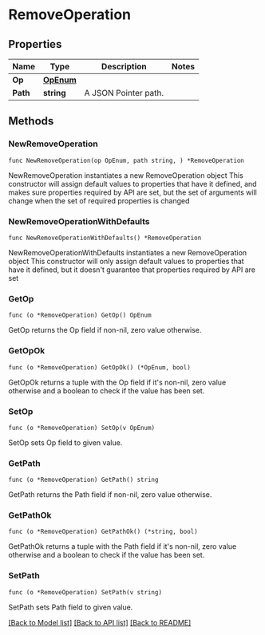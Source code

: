 # RemoveOperation

## Properties

Name | Type | Description | Notes
------------ | ------------- | ------------- | -------------
**Op** | [**OpEnum**](OpEnum.md) |  | 
**Path** | **string** | A JSON Pointer path. | 

## Methods

### NewRemoveOperation

`func NewRemoveOperation(op OpEnum, path string, ) *RemoveOperation`

NewRemoveOperation instantiates a new RemoveOperation object
This constructor will assign default values to properties that have it defined,
and makes sure properties required by API are set, but the set of arguments
will change when the set of required properties is changed

### NewRemoveOperationWithDefaults

`func NewRemoveOperationWithDefaults() *RemoveOperation`

NewRemoveOperationWithDefaults instantiates a new RemoveOperation object
This constructor will only assign default values to properties that have it defined,
but it doesn't guarantee that properties required by API are set

### GetOp

`func (o *RemoveOperation) GetOp() OpEnum`

GetOp returns the Op field if non-nil, zero value otherwise.

### GetOpOk

`func (o *RemoveOperation) GetOpOk() (*OpEnum, bool)`

GetOpOk returns a tuple with the Op field if it's non-nil, zero value otherwise
and a boolean to check if the value has been set.

### SetOp

`func (o *RemoveOperation) SetOp(v OpEnum)`

SetOp sets Op field to given value.


### GetPath

`func (o *RemoveOperation) GetPath() string`

GetPath returns the Path field if non-nil, zero value otherwise.

### GetPathOk

`func (o *RemoveOperation) GetPathOk() (*string, bool)`

GetPathOk returns a tuple with the Path field if it's non-nil, zero value otherwise
and a boolean to check if the value has been set.

### SetPath

`func (o *RemoveOperation) SetPath(v string)`

SetPath sets Path field to given value.



[[Back to Model list]](../README.md#documentation-for-models) [[Back to API list]](../README.md#documentation-for-api-endpoints) [[Back to README]](../README.md)


